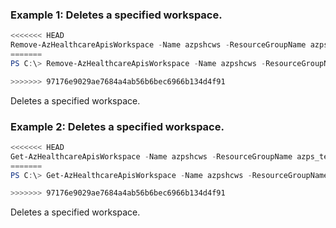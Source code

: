 ### Example 1: Deletes a specified workspace.
```powershell
<<<<<<< HEAD
Remove-AzHealthcareApisWorkspace -Name azpshcws -ResourceGroupName azps_test_group
=======
PS C:\> Remove-AzHealthcareApisWorkspace -Name azpshcws -ResourceGroupName azps_test_group

>>>>>>> 97176e9029ae7684a4ab56b6bec6966b134d4f91
```

Deletes a specified workspace.

### Example 2: Deletes a specified workspace.
```powershell
<<<<<<< HEAD
Get-AzHealthcareApisWorkspace -Name azpshcws -ResourceGroupName azps_test_group | Remove-AzHealthcareApisWorkspace
=======
PS C:\> Get-AzHealthcareApisWorkspace -Name azpshcws -ResourceGroupName azps_test_group | Remove-AzHealthcareApisWorkspace

>>>>>>> 97176e9029ae7684a4ab56b6bec6966b134d4f91
```

Deletes a specified workspace.